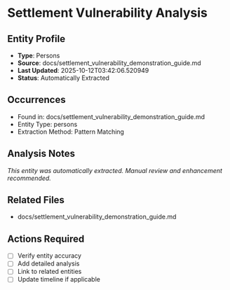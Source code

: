 # Settlement Vulnerability Analysis

## Entity Profile
- **Type**: Persons
- **Source**: docs/settlement_vulnerability_demonstration_guide.md
- **Last Updated**: 2025-10-12T03:42:06.520949
- **Status**: Automatically Extracted

## Occurrences
- Found in: docs/settlement_vulnerability_demonstration_guide.md
- Entity Type: persons
- Extraction Method: Pattern Matching

## Analysis Notes
*This entity was automatically extracted. Manual review and enhancement recommended.*

## Related Files
- docs/settlement_vulnerability_demonstration_guide.md

## Actions Required
- [ ] Verify entity accuracy
- [ ] Add detailed analysis
- [ ] Link to related entities
- [ ] Update timeline if applicable
